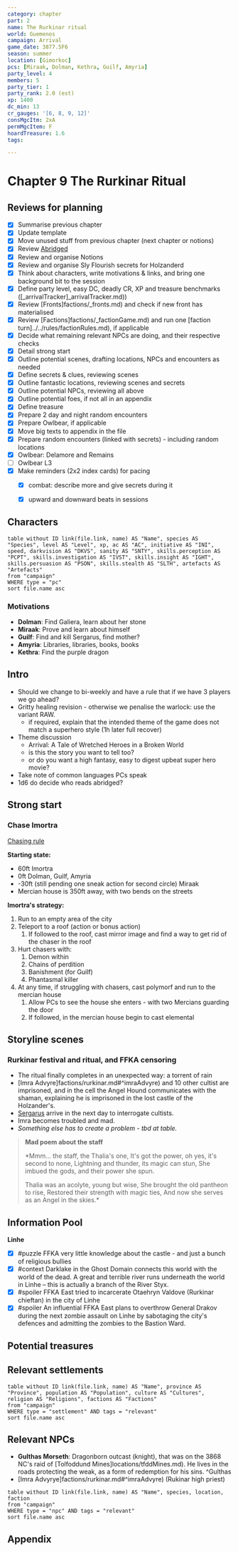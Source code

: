 ```yaml
---
category: chapter
part: 2
name: The Rurkinar ritual
world: Guemenos
campaign: Arrival
game_date: 3877.5F6
season: summer
location: [Gimorkoc]
pcs: [Miraak, Dolman, Kethra, Guilf, Amyria]
party_level: 4
members: 5
party_tier: 1
party_rank: 2.0 (est)
xp: 1400
dc_min: 13
cr_gauges: '[6, 8, 9, 12]'
consMgcItm: 2xA
permMgcItem: F
hoardTreasure: 1.6
tags: 

---
```


# Chapter 9 The Rurkinar Ritual

## Reviews for planning

- [x] Summarise previous chapter
- [x] Update template
- [x] Move unused stuff from previous chapter (next chapter or notions)
- [x] Review [Abridged](../../_published/arrival/abridged.md)
- [x] Review and organise Notions
- [x] Review and organise Sly Flourish secrets for Holzanderd
- [x] Think about characters, write motivations & links, and bring one background bit to the session
- [x] Define party level, easy DC, deadly CR, XP and treasure benchmarks ([_arrivalTracker]_arrivalTracker.md))
- [x] Review [Fronts]factions/_fronts.md) and check if new front has materialised
- [x] Review [Factions]factions/_factionGame.md) and run one [faction turn]../../rules/factionRules.md), if applicable
- [x] Decide what remaining relevant NPCs are doing, and their respective checks
- [x] Detail strong start
- [x] Outline potential scenes, drafting locations, NPCs and encounters as needed
- [x] Define secrets & clues, reviewing scenes
- [x] Outline fantastic locations, reviewing scenes and secrets
- [x] Outline potential NPCs, reviewing all above
- [x] Outline potential foes, if not all in an appendix
- [x] Define treasure
- [x] Prepare 2 day and night random encounters 
- [x] Prepare Owlbear, if applicable
- [x] Move big texts to appendix in the file
- [x] Prepare random encounters (linked with secrets) - including random locations
- [x] Owlbear: Delamore and Remains
- [ ] Owlbear L3
- [x] Make reminders (2x2 index cards) for pacing
	- [x] combat: describe more and give secrets during it
	- [x] upward and downward beats in sessions


## Characters

```dataview
table without ID link(file.link, name) AS "Name", species AS "Species", level AS "Level", xp, ac AS "AC", initiative AS "INI", speed, darkvision AS "DKVS", sanity AS "SNTY", skills.perception AS "PCPT", skills.investigation AS "IVST", skills.insight AS "IGHT", skills.persuasion AS "PSON", skills.stealth AS "SLTH", artefacts AS "Artefacts"
from "campaign"
WHERE type = "pc"
sort file.name asc
```

### Motivations
- **Dolman**: Find Galiera, learn about her stone
- **Miraak**: Prove and learn about himself
- **Guilf**: Find and kill Sergarus, find mother?
- **Amyria**: Libraries, libraries, books, books
- **Kethra**: Find the purple dragon

## Intro

- Should we change to bi-weekly and have a rule that if we have 3 players we go ahead?
- Gritty healing revision - otherwise we penalise the warlock: use the variant RAW.
	- if required, explain that the intended theme of the game does not match a superhero style (1h later full recover)
- Theme discussion
	- Arrival: A Tale of Wretched Heroes in a Broken World
	- is this the story you want to tell too?
	- or do you want a high fantasy, easy to digest upbeat super hero movie?
- Take note of common languages PCs speak
- 1d6 do decide who reads abridged?

## Strong start

### Chase Imortra

[Chasing rule](https://5e.tools/book.html#dmg,8,chases,0)

**Starting state:**
- 60ft Imortra
- 0ft Dolman, Guilf, Amyria
- -30ft (still pending one sneak action for second circle) Miraak
- Mercian house is 350ft away, with two bends on the streets

**Imortra's strategy:**
1. Run to an empty area of the city
2. Teleport to a roof (action or bonus action)
	1. If followed to the roof, cast mirror image and find a way to get rid of the chaser in the roof
3. Hurt chasers with:
	1. Demon within
	2. Chains of perdition
	3. Banishment (for Guilf)
	4. Phantasmal killer
4. At any time, if struggling with chasers, cast polymorf and run to the mercian house
	1. Allow PCs to see the house she enters - with two Mercians guarding the door
	2. If followed, in the mercian house begin to cast elemental


## Storyline scenes 

### Rurkinar festival and ritual, and FFKA censoring

- The ritual finally completes in an unexpected way: a torrent of rain
- [Imra Advyre]factions/rurkinar.md#^imraAdvyre) and 10 other cultist are imprisoned, and in the cell the Angel Hound communicates with the shaman, explaining he is imprisoned in the lost castle of the Holzander's.
- [Sergarus](arrival/npcs/Sergarus.md) arrive in the next day to interrogate cultists.
- Imra becomes troubled and mad.
- *Something else has to create a problem - tbd at table.*

> **Mad poem about the staff**
> 
> *Mmm... the staff, the Thalia's one,
> It's got the power, oh yes, it's second to none,
> Lightning and thunder, its magic can stun,
> She imbued the gods, and their power she spun.
> 
> Thalia was an acolyte, young but wise,
> She brought the old pantheon to rise,
> Restored their strength with magic ties,
> And now she serves as an Angel in the skies.*

## Information Pool

**Linhe**
- [x] #puzzle FFKA very little knowledge about the castle - and just a bunch of religious bullies
- [x] #context Darklake in the Ghost Domain connects this world with the world of the dead. A great and terrible river runs underneath the world in Linhe – this is actually a branch of the River Styx.
- [x] #spoiler FFKA East tried to incarcerate Otaehryn Valdove (Rurkinar chieftan) in the city of Linhe
- [x] #spoiler An influential FFKA East plans to overthrow General Drakov during the next zombie assault on Linhe by sabotaging the city's defences and admitting the zombies to the Bastion Ward.

## Potential treasures  

## Relevant settlements  

```dataview
table without ID link(file.link, name) AS "Name", province AS "Province", population AS "Population", culture AS "Cultures", religion AS "Religions", factions AS "Factions"
from "campaign"
WHERE type = "settlement" AND tags = "relevant"
sort file.name asc
```
  
## Relevant NPCs  

- **Gulthas Morseth**: Dragonborn outcast (knight), that was on the 3868 NC's raid of [Tolfoddund Mines]locations/tfddMines.md). He lives in the roads protecting the weak, as a form of redemption for his sins. ^Gulthas
- [Imra Advyrye]factions/rurkinar.md#^imraAdvyre) (Rukinar high priest)

```dataview
table without ID link(file.link, name) AS "Name", species, location, faction
from "campaign"
WHERE type = "npc" AND tags = "relevant"
sort file.name asc
```

## Appendix
